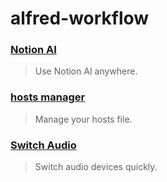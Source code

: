 # alfred-workflow

### [Notion AI](https://github.com/liCells/alfred-workflow/tree/main/notion-ai)

> Use Notion AI anywhere.

### [hosts manager](https://github.com/liCells/alfred-workflow/tree/main/hosts-manager)

> Manage your hosts file.

### [Switch Audio](https://github.com/liCells/alfred-workflow/tree/main/Switch-Audio)

> Switch audio devices quickly.
